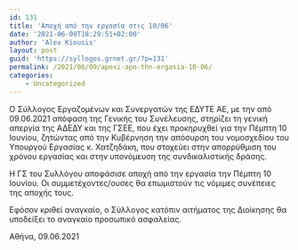 ```yaml
---
id: 131
title: 'Αποχή από την εργασία στις 10/06'
date: '2021-06-09T18:29:51+02:00'
author: 'Alex Kiousis'
layout: post
guid: 'https://syllogos.grnet.gr/?p=131'
permalink: /2021/06/09/apoxi-apo-thn-ergasia-10-06/
categories:
    - Uncategorized
---
```


Ο Σύλλογος Εργαζομένων και Συνεργατών της ΕΔΥΤΕ ΑΕ, με την από 09.06.2021 απόφαση της Γενικής του Συνέλευσης, στηρίζει τη γενική απεργία της ΑΔΕΔΥ και της ΓΣΕΕ, που έχει προκηρυχθεί για την Πέμπτη 10 Ιουνίου, ζητώντας από την Κυβέρνηση την απόσυρση του νομοσχεδίου του Υπουργού Εργασίας κ. Χατζηδάκη, που στοχεύει στην απορρύθμιση του χρόνου εργασίας και στην υπονόμευση της συνδικαλιστικής δράσης.

Η ΓΣ του Συλλόγου αποφάσισε αποχή από την εργασία την Πέμπτη 10 Ιουνίου. Οι συμμετέχοντες/ουσες θα επωμιστούν τις νόμιμες συνέπειες της αποχής τους.

Εφόσον κριθεί αναγκαίο, ο Σύλλογος κατόπιν αιτήματος της Διοίκησης θα υποδείξει το αναγκαίο προσωπικό ασφαλείας.

Αθήνα, 09.06.2021